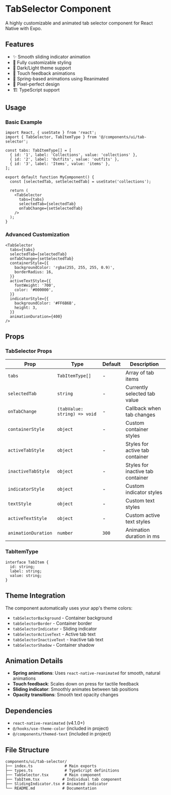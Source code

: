 # TabSelector Component

A highly customizable and animated tab selector component for React Native with Expo.

## Features

- ✨ Smooth sliding indicator animation
- 🎨 Fully customizable styling
- 🌙 Dark/Light theme support
- 📱 Touch feedback animations
- 🔄 Spring-based animations using Reanimated
- 💎 Pixel-perfect design
- 🏗️ TypeScript support

## Usage

### Basic Example

```tsx
import React, { useState } from 'react';
import { TabSelector, TabItemType } from '@/components/ui/tab-selector';

const tabs: TabItemType[] = [
  { id: '1', label: 'Collections', value: 'collections' },
  { id: '2', label: 'Outfits', value: 'outfits' },
  { id: '3', label: 'Items', value: 'items' },
];

export default function MyComponent() {
  const [selectedTab, setSelectedTab] = useState('collections');

  return (
    <TabSelector
      tabs={tabs}
      selectedTab={selectedTab}
      onTabChange={setSelectedTab}
    />
  );
}
```

### Advanced Customization

```tsx
<TabSelector
  tabs={tabs}
  selectedTab={selectedTab}
  onTabChange={setSelectedTab}
  containerStyle={{
    backgroundColor: 'rgba(255, 255, 255, 0.9)',
    borderRadius: 16,
  }}
  activeTextStyle={{
    fontWeight: '700',
    color: '#000000',
  }}
  indicatorStyle={{
    backgroundColor: '#FF6B6B',
    height: 3,
  }}
  animationDuration={400}
/>
```

## Props

### TabSelector Props

| Prop | Type | Default | Description |
|------|------|---------|-------------|
| `tabs` | `TabItemType[]` | - | Array of tab items |
| `selectedTab` | `string` | - | Currently selected tab value |
| `onTabChange` | `(tabValue: string) => void` | - | Callback when tab changes |
| `containerStyle` | `object` | - | Custom container styles |
| `activeTabStyle` | `object` | - | Styles for active tab container |
| `inactiveTabStyle` | `object` | - | Styles for inactive tab container |
| `indicatorStyle` | `object` | - | Custom indicator styles |
| `textStyle` | `object` | - | Custom text styles |
| `activeTextStyle` | `object` | - | Custom active text styles |
| `animationDuration` | `number` | `300` | Animation duration in ms |

### TabItemType

```tsx
interface TabItem {
  id: string;
  label: string;
  value: string;
}
```

## Theme Integration

The component automatically uses your app's theme colors:

- `tabSelectorBackground` - Container background
- `tabSelectorBorder` - Container border
- `tabSelectorIndicator` - Sliding indicator
- `tabSelectorActiveText` - Active tab text
- `tabSelectorInactiveText` - Inactive tab text
- `tabSelectorShadow` - Container shadow

## Animation Details

- **Spring animations**: Uses `react-native-reanimated` for smooth, natural animations
- **Touch feedback**: Scales down on press for tactile feedback
- **Sliding indicator**: Smoothly animates between tab positions
- **Opacity transitions**: Smooth text opacity changes

## Dependencies

- `react-native-reanimated` (v4.1.0+)
- `@/hooks/use-theme-color` (included in project)
- `@/components/themed-text` (included in project)

## File Structure

```
components/ui/tab-selector/
├── index.ts              # Main exports
├── types.ts              # TypeScript definitions
├── TabSelector.tsx       # Main component
├── TabItem.tsx          # Individual tab component
├── SlidingIndicator.tsx # Animated indicator
└── README.md            # Documentation
```
